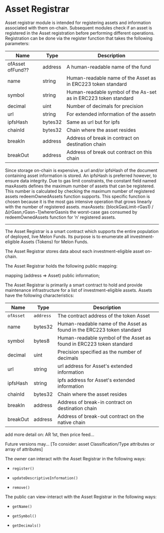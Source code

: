# Asset Registrar

Asset  registrar  module  is  intended  for  registering  assets  and information associated with them on-chain. Subsequent modules  check  if  an  asset  is  registered  in  the  Asset  registration before  performing  different  operations.  Registration  can  be done via the register function that takes the following parameters:

| Name | Type | Description |
| -------- | -------- | -------- |
| ofAsset ofFund??| address | A human-readable name of the fund|
| name | string | Human-readable name of the Asset as in ERC223 token standard |
|symbol | string | Human-readable symbol of the As-set as in ERC223 token standard |
|decimal | uint | Number of decimals for precision |
|url | string | For extended information of the assetn
|  ipfsHash | bytes32  | Same as url but for ipfs  |
| chainId | bytes32 | Chain where the asset resides |
|breakIn | address | Address  of  break  in  contract  on destination chain |
| breakOut | address | Address  of  break  out  contract  on this chain |

Since storage on-chain is expensive, a url and/or ipfsHash of  the  document  containing  asset  information  is  stored.  An ipfsHash is preferred however, to ensure data integrity. Due   to   gas   limit   constraints,   the   constant field named maxAssets defines  the  maximum  number  of  assets  that  can be  registered.  This  number  is  calculated  by  checking  the maximum number of registered assets redeemOwnedAssets function supports. This specific function is chosen because it is  the  most  gas  intensive  operation  that  grows  linearly  with the number of registered assets. maxAssets:  (blockGasLimit-rGas1)  /∆(rGasn,rGasn−1]whererGasnis   the   worst-case   gas   consumed   by   redeemOwnedAssets function for ’n’ registered assets.

------

The Asset Registrar is a smart contract which supports the entire population of deployed, live Melon Funds. Its purpose is to enumerate all investment-eligible Assets (Tokens) for Melon Funds.

The Asset Registrar stores data about each investment-eligible asset on-chain.

The Asset Registrar holds the following public mapping:

  mapping (address => Asset) public information;

The Asset Registrar is primarily a smart contract to hold and provide maintenance infrastructure for a list of investment-eligible assets.  Assets have the following characteristics:

| Name | Type | Description |
| -------- | -------- | -------- |
| `ofAsset` | `address` | The contract address of the token Asset |
| name | bytes32 | Human-readable name of the Asset as found in the ERC223 token standard |
| symbol | bytes8 | Human-readable symbol of the Asset as found in ERC223 token standard |
| decimal | uint | Precision specified as the number of decimals |
| url | string | url address for Asset's extended information |
| ipfsHash | string  | ipfs  address for Asset's extended information |
| chainId | bytes32 | Chain where the asset resides |
|breakIn | address | Address  of  break-in  contract  on destination chain |
| breakOut | address | Address  of  break-out contract on the native chain |

add more detail on: AR 1st, then price feed...

Future versions may... [To consider: asset Classification/Type attributes or array of attributes]

The owner can interact with the Asset Registrar in the following ways:

- `register()`

- `updateDescriptiveInformation()`

- `remove()`

The public can view-interact with the Asset Registrar in the following ways:

- `getName()`

- `getSymbol()`

- `getDecimals()`
